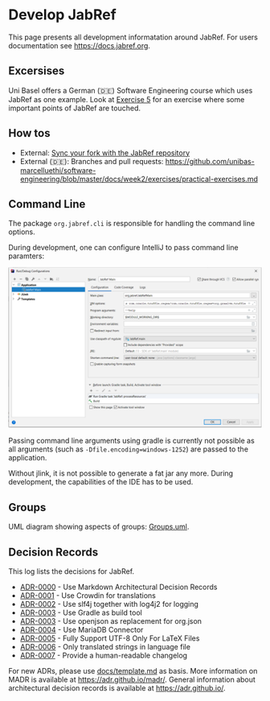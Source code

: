 # Develop JabRef

This page presents all development informatation around JabRef. For users documentation see <https://docs.jabref.org>.

## Excersises

Uni Basel offers a German (🇩🇪) Software Engineering course which uses JabRef as one example.
Look at [Exercise 5](https://github.com/unibas-marcelluethi/software-engineering/blob/master/docs/week5/exercises/practical-exercises.md) for an exercise where some important points of JabRef are touched.

## How tos

- External: [Sync your fork with the JabRef repository](https://help.github.com/articles/syncing-a-fork/)
- External (🇩🇪): Branches and pull requests: <https://github.com/unibas-marcelluethi/software-engineering/blob/master/docs/week2/exercises/practical-exercises.md>

## Command Line

The package `org.jabref.cli` is responsible for handling the command line options.

During development, one can configure IntelliJ to pass command line paramters:

![IntelliJ-run-configuration](images/intellij-run-configuration-command-line.png)

Passing command line arguments using gradle is currently not possible as all arguments (such as `-Dfile.encoding=windows-1252`) are passed to the application.

Without jlink, it is not possible to generate a fat jar any more. During development, the capabilities of the IDE has to be used.

## Groups

UML diagram showing aspects of groups: [Groups.uml](Gropus.uml).

## Decision Records

This log lists the decisions for JabRef.

<!-- adrlog -->

- [ADR-0000](0000-use-markdown-architectural-decision-records.md) - Use Markdown Architectural Decision Records
- [ADR-0001](0001-use-crowdin-for-translations.md) - Use Crowdin for translations
- [ADR-0002](0002-use-slf4j-for-logging.md) - Use slf4j together with log4j2 for logging
- [ADR-0003](0003-use-gradle-as-build-tool.md) - Use Gradle as build tool
- [ADR-0003](0003-use-openjson-as-replacement-for-org-json.md) - Use openjson as replacement for org.json
- [ADR-0004](0004-use-mariadb-connector.md) - Use MariaDB Connector
- [ADR-0005](0005-fully-support-utf8-only-for-latex-files.md) - Fully Support UTF-8 Only For LaTeX Files
- [ADR-0006](0006-only-translated-strings-in-language-file.md) - Only translated strings in language file
- [ADR-0007](0007-human-readable-changelog.md) - Provide a human-readable changelog

<!-- adrlogstop -->

For new ADRs, please use [docs/template.md](docs/template.md) as basis.
More information on MADR is available at <https://adr.github.io/madr/>.
General information about architectural decision records is available at <https://adr.github.io/>.
